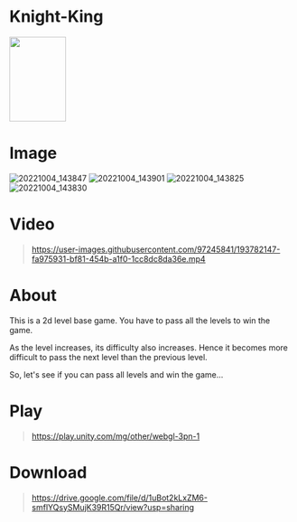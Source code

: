 # Knight-King
<img src="https://user-images.githubusercontent.com/97245841/193780123-a54bac6c-bca3-4c5b-8294-ad3c69fada40.png" width="100" height="150" />

# Image
![20221004_143847](https://user-images.githubusercontent.com/97245841/193783378-1374c0eb-f153-4210-8c63-3d0b58dee501.jpg)
![20221004_143901](https://user-images.githubusercontent.com/97245841/193783402-4c088813-10e8-4cb3-9f98-17583cbaf3c6.jpg)
![20221004_143825](https://user-images.githubusercontent.com/97245841/193783412-4d79cea2-4a26-4966-a85d-624129353b4d.jpg)
![20221004_143830](https://user-images.githubusercontent.com/97245841/193783431-2597f960-4d4e-4fbc-be5a-d4cea496d6bc.jpg)

# Video
> https://user-images.githubusercontent.com/97245841/193782147-fa975931-bf81-454b-a1f0-1cc8dc8da36e.mp4

# About
This is a 2d level base game. You have to pass all the levels to win the game.

As the level increases, its difficulty also increases. Hence it becomes more difficult to pass the next level than the previous level.

So, let's see if you can pass all levels and win the game...

# Play
> https://play.unity.com/mg/other/webgl-3pn-1

# Download
> https://drive.google.com/file/d/1uBot2kLxZM6-smflYQsySMujK39R15Qr/view?usp=sharing
